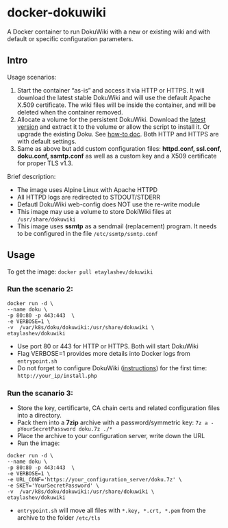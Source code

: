 # docker-dokuwiki
A Docker container to run DokuWiki with a new or existing wiki and with default or specific configuration parameters.

## Intro

Usage scenarios: 
1. Start the container “as-is” and access it via HTTP or HTTPS. It will download the latest stable DokuWiki and will use the default Apache X.509 certificate. The wiki files will be inside the container, and will be deleted when the container removed. 
2. Allocate a volume for the persistent DokuWiki. Download the [latest version](https://download.dokuwiki.org/) and extract it to the volume or allow the script to install it. Or upgrade the existing Doku. See [how-to doc](https://www.dokuwiki.org/install:upgrade). Both HTTP and HTTPS are with default settings.
3. Same as above but add custom configuration files: **httpd.conf, ssl.conf, doku.conf, ssmtp.conf** as well as a custom key and a X509 certificate for proper TLS v1.3.

Brief description:
- The image uses Alpine Linux with Apache HTTPD
- All HTTPD logs are redirected to STDOUT/STDERR
- Defautl DokuWiki web-config does NOT use the re-write module
- This image may use a volume to store DokiWiki files at `/usr/share/dokuwiki`
- This image uses **ssmtp** as a sendmail (replacement) program. It needs to be configured in the file `/etc/ssmtp/ssmtp.conf`

## Usage

To get the image: `docker pull etaylashev/dokuwiki`

### Run the scenario 2:
```
docker run -d \
--name doku \
-p 80:80 -p 443:443  \
-e VERBOSE=1 \
-v  /var/k8s/doku/dokuwiki:/usr/share/dokuwiki \
etaylashev/dokuwiki
```
- Use port 80 or 443 for HTTP or HTTPS. Both will start DokuWiki
- Flag VERBOSE=1 provides more details into Docker logs from `entrypoint.sh`
- Do not forget to configure DokuWiki ([instructions](https://www.dokuwiki.org/install)) for the first time: `http://your_ip/install.php`

### Run the scanario 3:
- Store the  key, certificarte, CA chain certs and related configuration files into a directory.
- Pack them into a **7zip** archive with a password/symmetric key: `7z a -pYourSecretPassword doku.7z ./*`
- Place the archive to your configuration server, write down the URL
- Run the image: 

```
docker run -d \
--name doku \
-p 80:80 -p 443:443  \
-e VERBOSE=1 \
-e URL_CONF='https://your_configuration_server/doku.7z' \
-e SKEY='YourSecretPassword' \
-v  /var/k8s/doku/dokuwiki:/usr/share/dokuwiki \
etaylashev/dokuwiki
```
- `entrypoint.sh` will move all files with `*.key, *.crt, *.pem` from the archive to the folder `/etc/tls`
